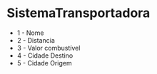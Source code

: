 # SistemaTransportadora


* 1 - Nome
* 2 - Distancia
* 3 - Valor combustível
* 4 - Cidade Destino
* 5 - Cidade Origem

